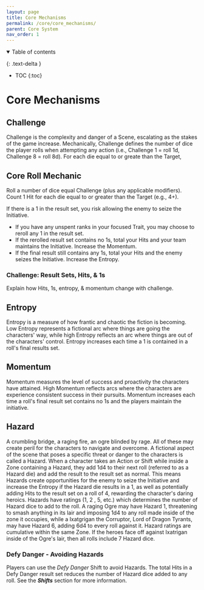 ```yaml
---
layout: page
title: Core Mechanisms
permalink: /core/core_mechanisms/
parent: Core System
nav_order: 1
---
```


<details open markdown="block">

<summary>
    Table of contents
</summary>

{: .text-delta }
- TOC
{:toc}

</details>


# Core Mechanisms

## Challenge
Challenge is the complexity and danger of a Scene, escalating as the stakes of the game increase.  Mechanically, Challenge defines the number of dice the player rolls when attempting any action (i.e., Challenge 1 = roll 1d, Challenge 8 = roll 8d).  For each die equal to or greate than the Target, 

## Core Roll Mechanic

Roll a number of dice equal Challenge (plus any applicable modifiers). Count 1 Hit for each die equal to or greater than the Target (e.g., 4+).

If there is a 1 in the result set, you risk allowing the enemy to seize the Initiative.

- If you have any unspent ranks in your focused Trait, you may choose to reroll any 1 in the result set.
- If the rerolled result set contains no 1s, total your Hits and your team maintains the Initiative.  Increase the Momentum.
- If the final result still contains any 1s, total your Hits and the enemy seizes the Initiative.  Increase the Entropy.

### Challenge: Result Sets, Hits, & 1s
Explain how Hits, 1s, entropy, & momentum change with challenge.

## Entropy
Entropy is a measure of how frantic and chaotic the fiction is becoming.  Low Entropy represents a fictional arc where things are going the characters' way, while high Entropy reflects an arc where things are out of the characters' control.
Entropy increases each time a 1 is contained in a roll's final results set.

## Momentum
Momentum measures the level of success and proactivity the characters have attained.  High Momentum reflects arcs where the characters are experience consistent success in their pursuits.
Momentum increases each time a roll's final result set contains no 1s and the players maintain the initiative.

## Hazard
A crumbling bridge, a raging fire, an ogre blinded by rage.  All of these may create peril for the characters to navigate and overcome.  A fictional aspect of the scene that poses a specific threat or danger to the characters is called a Hazard.  When a character takes an Action or Shift while inside a Zone containing a Hazard, they add 1d4 to their next roll (referred to as a Hazard die) and add the result to the result set as normal.  This means Hazards create opportunities for the enemy to seize the Initiative and increase the Entropy if the Hazard die results in a 1, as well as potentially adding Hits to the result set on a roll of 4, rewarding the character's daring heroics.
Hazards have ratings (1, 2 , 5, etc.) which determines the number of Hazard dice to add to the roll.  A raging Ogre may have Hazard 1, threatening to smash anything in its lair and imposing 1d4 to any roll made inside of the zone it occupies, while a Ixatgrigan the Corruptor, Lord of Dragon Tyrants, may have Hazard 6, adding 6d4 to every roll against it.  Hazard ratings are cumulative within the same Zone.  If the heroes face off against Ixatrigan inside of the Ogre's lair, then all rolls include 7 Hazard dice.

### Defy Danger - Avoiding Hazards
Players can use the *Defy Danger* Shift to avoid Hazards.  The total Hits in a Defy Danger result set reduces the number of Hazard dice added to any roll.  See the ***Shifts*** section for more information.